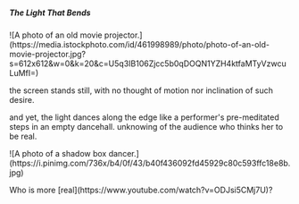 <h5> The Light That Bends</h5>
![A photo of an old movie projector.](https://media.istockphoto.com/id/461998989/photo/photo-of-an-old-movie-projector.jpg?s=612x612&w=0&k=20&c=U5q3IB106Zjcc5b0qDOQN1YZH4ktfaMTyVzwcuLuMfI=)     
<p> the screen stands still, with no thought of motion  
nor inclination of such desire.</p>
<p>and yet, the light dances along the edge  
like a performer's pre-meditated steps in an empty dancehall. unknowing  
of the audience who thinks her to be real.</p>
![A photo of a shadow box dancer.](https://i.pinimg.com/736x/b4/0f/43/b40f436092fd45929c80c593ffc18e8b.jpg)
      
<p>Who is more [real](https://www.youtube.com/watch?v=ODJsi5CMj7U)?</p>

